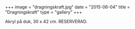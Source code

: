 +++
image = "dragningskraft.jpg"
date = "2015-06-04"
title = "Dragningskraft"
type = "gallery"
+++

Akryl på duk, 30 x 42 cm. RESERVERAD.
 

